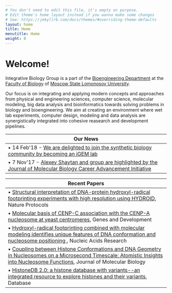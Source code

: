 ```yaml
---
# You don't need to edit this file, it's empty on purpose.
# Edit theme's home layout instead if you wanna make some changes
# See: https://jekyllrb.com/docs/themes/#overriding-theme-defaults
layout: home
title: Home
menutitle: Home
weight: 0
---
```

# Welcome!
Integrative Biology Group is a part of the [Bioengineering Department](http://www.bioeng.ru) at the [Faculty of Biology](http://bio.msu.ru) of [Moscow State Lomonosov University](http://msu.ru).

Our focus is on integrating and applying modern concepts and approaches from physical and engineering sciences, computer science, molecular modeling, big data analysis and bioinformatics towards solving problems in biology and bioengineering. We aim at creating an environment where wet lab experiments, computer design, modeling and data analysis are synergistically integrated into cohesive reasearch and development pipelines.

 | Our News | 
 | -------------
 | • 14 Feb'18 - [We are delighted to join the synthetic biology community by becoming an iGEM lab](http://igem.org/Lab.cgi?id=489)
 | • 7 Nov'17 - [Alexey Shaytan and group are highlighted by the Journal of Molecular Biology Career Advancement Initiative](https://www.journals.elsevier.com/journal-of-molecular-biology/jmb-career-advancement-initiative/alexey-shaytan)

 | Recent Papers | 
 | -------------
 | • [Structural interpretation of DNA-protein hydroxyl-radical footprinting experiments with high resolution using HYDROID](https://www.nature.com/articles/s41596-018-0048-z), Nature Protocols 
 | • [Molecular basis of CENP-C association with the CENP-A nucleosome at yeast centromeres](http://genesdev.cshlp.org/content/31/19/1958.long), Genes and Development
 | • [Hydroxyl-radical footprinting combined with molecular modeling identifies unique features of DNA conformation and nucleosome positioning ](https://academic.oup.com/nar/article-lookup/doi/10.1093/nar/gkx616), Nucleic Acids Research
 | • [Coupling between Histone Conformations and DNA Geometry in Nucleosomes on a Microsecond Timescale: Atomistic Insights into Nucleosome Functions](http://www.sciencedirect.com/science/article/pii/S0022283615006956?via%3Dihub), Journal of Molecular Biology
 | • [HistoneDB 2.0: a histone database with variants--an integrated resource to explore histones and their variants](https://academic.oup.com/database/article-lookup/doi/10.1093/database/baw014), Database


